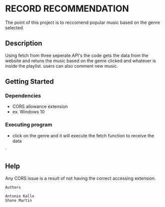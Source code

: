 # RECORD RECOMMENDATION
The point of this project is to reccomend popular music based on the genre selected.

## Description

Using fetch from three seperate API's the code gets the data from the website and retuns the music based on the genre clicked and whatever is inside the playlist. users can also comment new music. 

## Getting Started

### Dependencies

* CORS allowance extension
* ex. Windows 10



### Executing program

* click on the genre and it will execute the fetch function to receive the data

`

## Help

Any CORS issue is a result of not having the correct accessing extension.
```
Authors

Antonio Kallo
Shane Martin